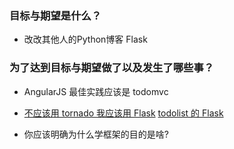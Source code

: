 ### 目标与期望是什么？

* 改改其他人的Python博客 Flask





### 为了达到目标与期望做了以及发生了哪些事？

* AngularJS 最佳实践应该是  todomvc
* [不应该用 tornado 我应该用 Flask](https://github.com/humiaozuzu/awesome-flask)
  [todolist 的 Flask](https://github.com/lalor/todolist)

* 你应该明确为什么学框架的目的是啥?
